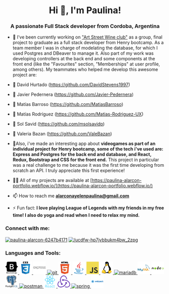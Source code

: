 <h1 align="center">Hi 👋, I'm Paulina!</h1>
<h3 align="center">A passionate Full Stack developer from Cordoba, Argentina</h3>

- 🔭 I’ve been currently working on ["Art Street Wine club"](https://street-art-wine-club-front-end-wc6e.vercel.app/) as a group, final project to graduate as a full stack developer from Henry bootcamp. As a team member I was in charge of modelating the database, for which I used Postgres and DBeaver to manage it. Also part of my work was developing controllers at the back end and some components at the front end (like the "Favourites" section, "Memberships" at user profile, among others). My teammates who helped me develop this awesome project are: 
- 🤝 David Hurtado (https://github.com/DavidStevens1997)
- 🤝 Javier Pedernera (https://github.com/Javier-Pedernera) 
- 🤝 Matías Barroso (https://github.com/MatiasBarroso)
- 🤝 Matías Rodríguez (https://github.com/Matias-Rodriguez-UX)
- 🤝 Sol Savid (https://github.com/msolsavidp)
- 🤝 Valeria Bazan (https://github.com/ValeBazan)

- 🌱Also, i've made an interesting app about **videogames as part of an individual project for Henry bootcamp, some of the tech i've used are: Express and Postgres for the back end and database, and React, Redux, Bootstrap and CSS for the front end.** This project in particular was a real challenge to me because it was the first time developing from scratch an API. I truly appreciate this first experience! 

- 👨‍💻 All of my projects are available at [https://paulina-alarcon-portfolio.webflow.io/](https://paulina-alarcon-portfolio.webflow.io/)

- 📫 How to reach me **alarconayelenpaulina@gmail.com**

- ⚡ Fun fact: **I love playing League of Legends with my friends in my free time! I also do yoga and read when I need to relax my mind.**

<h3 align="left">Connect with me:</h3>
<p align="left">
<a href="https://linkedin.com/in/paulina-alarcon-6247b4171" target="blank"><img align="center" src="https://raw.githubusercontent.com/rahuldkjain/github-profile-readme-generator/master/src/images/icons/Social/linked-in-alt.svg" alt="paulina-alarcon-6247b4171" height="30" width="40" /></a>
<a href="https://www.youtube.com/channel/UCDFw-hp7jvbBUKm4bW_2ZPg" target="blank"><img align="center" src="https://raw.githubusercontent.com/rahuldkjain/github-profile-readme-generator/master/src/images/icons/Social/youtube.svg" alt="/ucdfw-hp7jvbbukm4bw_2zpg" height="30" width="40" /></a>
</p>

<h3 align="left">Languages and Tools:</h3>
<p align="left"> <a href="https://getbootstrap.com" target="_blank" rel="noreferrer"> <img src="https://raw.githubusercontent.com/devicons/devicon/master/icons/bootstrap/bootstrap-plain-wordmark.svg" alt="bootstrap" width="40" height="40"/> </a> <a href="https://www.w3schools.com/css/" target="_blank" rel="noreferrer"> <img src="https://raw.githubusercontent.com/devicons/devicon/master/icons/css3/css3-original-wordmark.svg" alt="css3" width="40" height="40"/> </a> <a href="https://expressjs.com" target="_blank" rel="noreferrer"> <img src="https://raw.githubusercontent.com/devicons/devicon/master/icons/express/express-original-wordmark.svg" alt="express" width="40" height="40"/> </a> <a href="https://git-scm.com/" target="_blank" rel="noreferrer"> <img src="https://www.vectorlogo.zone/logos/git-scm/git-scm-icon.svg" alt="git" width="40" height="40"/> </a> <a href="https://www.w3.org/html/" target="_blank" rel="noreferrer"> <img src="https://raw.githubusercontent.com/devicons/devicon/master/icons/html5/html5-original-wordmark.svg" alt="html5" width="40" height="40"/> </a> <a href="https://www.java.com" target="_blank" rel="noreferrer"> <img src="https://raw.githubusercontent.com/devicons/devicon/master/icons/java/java-original.svg" alt="java" width="40" height="40"/> </a> <a href="https://developer.mozilla.org/en-US/docs/Web/JavaScript" target="_blank" rel="noreferrer"> <img src="https://raw.githubusercontent.com/devicons/devicon/master/icons/javascript/javascript-original.svg" alt="javascript" width="40" height="40"/> </a> <a href="https://www.linux.org/" target="_blank" rel="noreferrer"> <img src="https://raw.githubusercontent.com/devicons/devicon/master/icons/linux/linux-original.svg" alt="linux" width="40" height="40"/> </a> <a href="https://mariadb.org/" target="_blank" rel="noreferrer"> <img src="https://www.vectorlogo.zone/logos/mariadb/mariadb-icon.svg" alt="mariadb" width="40" height="40"/> </a> <a href="https://www.mysql.com/" target="_blank" rel="noreferrer"> <img src="https://raw.githubusercontent.com/devicons/devicon/master/icons/mysql/mysql-original-wordmark.svg" alt="mysql" width="40" height="40"/> </a> <a href="https://nodejs.org" target="_blank" rel="noreferrer"> <img src="https://raw.githubusercontent.com/devicons/devicon/master/icons/nodejs/nodejs-original-wordmark.svg" alt="nodejs" width="40" height="40"/> </a> <a href="https://www.postgresql.org" target="_blank" rel="noreferrer"> <img src="https://raw.githubusercontent.com/devicons/devicon/master/icons/postgresql/postgresql-original-wordmark.svg" alt="postgresql" width="40" height="40"/> </a> <a href="https://postman.com" target="_blank" rel="noreferrer"> <img src="https://www.vectorlogo.zone/logos/getpostman/getpostman-icon.svg" alt="postman" width="40" height="40"/> </a> <a href="https://reactjs.org/" target="_blank" rel="noreferrer"> <img src="https://raw.githubusercontent.com/devicons/devicon/master/icons/react/react-original-wordmark.svg" alt="react" width="40" height="40"/> </a> <a href="https://redux.js.org" target="_blank" rel="noreferrer"> <img src="https://raw.githubusercontent.com/devicons/devicon/master/icons/redux/redux-original.svg" alt="redux" width="40" height="40"/> </a> <a href="https://spring.io/" target="_blank" rel="noreferrer"> <img src="https://www.vectorlogo.zone/logos/springio/springio-icon.svg" alt="spring" width="40" height="40"/> </a> <a href="https://webpack.js.org" target="_blank" rel="noreferrer"> <img src="https://raw.githubusercontent.com/devicons/devicon/d00d0969292a6569d45b06d3f350f463a0107b0d/icons/webpack/webpack-original-wordmark.svg" alt="webpack" width="40" height="40"/> </a> </p>
